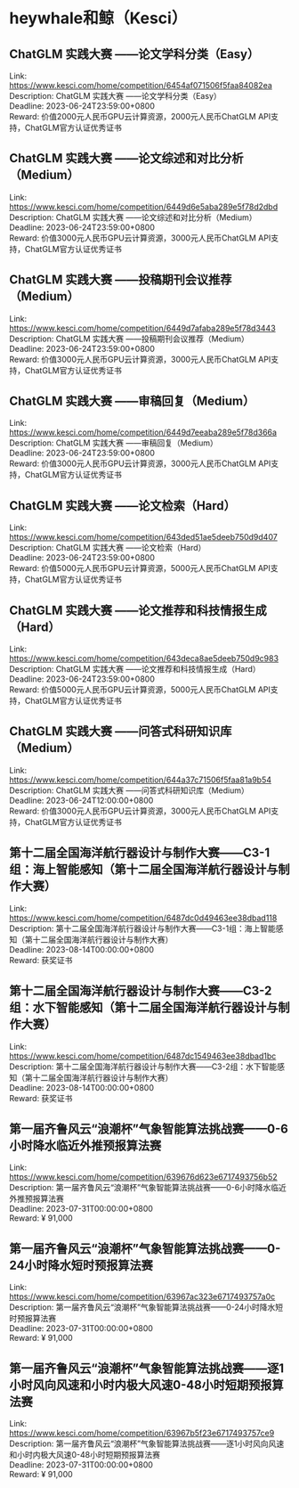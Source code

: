 # heywhale和鲸（Kesci）



## ChatGLM 实践大赛 ——论文学科分类（Easy）

Link: https://www.kesci.com/home/competition/6454af071506f5faa84082ea  
Description: ChatGLM 实践大赛 ——论文学科分类（Easy）  
Deadline: 2023-06-24T23:59:00+0800  
Reward: 价值2000元人民币GPU云计算资源，2000元人民币ChatGLM API支持，ChatGLM官方认证优秀证书  


## ChatGLM 实践大赛 ——论文综述和对比分析（Medium）

Link: https://www.kesci.com/home/competition/6449d6e5aba289e5f78d2dbd  
Description: ChatGLM 实践大赛 ——论文综述和对比分析（Medium）  
Deadline: 2023-06-24T23:59:00+0800  
Reward: 价值3000元人民币GPU云计算资源，3000元人民币ChatGLM API支持，ChatGLM官方认证优秀证书  


## ChatGLM 实践大赛 ——投稿期刊会议推荐（Medium）

Link: https://www.kesci.com/home/competition/6449d7afaba289e5f78d3443  
Description: ChatGLM 实践大赛 ——投稿期刊会议推荐（Medium）  
Deadline: 2023-06-24T23:59:00+0800  
Reward: 价值3000元人民币GPU云计算资源，3000元人民币ChatGLM API支持，ChatGLM官方认证优秀证书  


## ChatGLM 实践大赛 ——审稿回复（Medium）

Link: https://www.kesci.com/home/competition/6449d7eeaba289e5f78d366a  
Description: ChatGLM 实践大赛 ——审稿回复（Medium）  
Deadline: 2023-06-24T23:59:00+0800  
Reward: 价值3000元人民币GPU云计算资源，3000元人民币ChatGLM API支持，ChatGLM官方认证优秀证书  


## ChatGLM 实践大赛 ——论文检索（Hard）

Link: https://www.kesci.com/home/competition/643ded51ae5deeb750d9d407  
Description: ChatGLM 实践大赛 ——论文检索（Hard）  
Deadline: 2023-06-24T23:59:00+0800  
Reward: 价值5000元人民币GPU云计算资源，5000元人民币ChatGLM API支持，ChatGLM官方认证优秀证书  


## ChatGLM 实践大赛 ——论文推荐和科技情报生成（Hard）

Link: https://www.kesci.com/home/competition/643deca8ae5deeb750d9c983  
Description: ChatGLM 实践大赛 ——论文推荐和科技情报生成（Hard）  
Deadline: 2023-06-24T23:59:00+0800  
Reward: 价值5000元人民币GPU云计算资源，5000元人民币ChatGLM API支持，ChatGLM官方认证优秀证书  


## ChatGLM 实践大赛 ——问答式科研知识库（Medium）

Link: https://www.kesci.com/home/competition/644a37c71506f5faa81a9b54  
Description: ChatGLM 实践大赛 ——问答式科研知识库（Medium）  
Deadline: 2023-06-24T12:00:00+0800  
Reward: 价值3000元人民币GPU云计算资源，3000元人民币ChatGLM API支持，ChatGLM官方认证优秀证书  


## 第十二届全国海洋航行器设计与制作大赛——C3-1组：海上智能感知（第十二届全国海洋航行器设计与制作大赛）

Link: https://www.kesci.com/home/competition/6487dc0d49463ee38dbad118  
Description: 第十二届全国海洋航行器设计与制作大赛——C3-1组：海上智能感知（第十二届全国海洋航行器设计与制作大赛）  
Deadline: 2023-08-14T00:00:00+0800  
Reward: 获奖证书  


## 第十二届全国海洋航行器设计与制作大赛——C3-2组：水下智能感知（第十二届全国海洋航行器设计与制作大赛）

Link: https://www.kesci.com/home/competition/6487dc1549463ee38dbad1bc  
Description: 第十二届全国海洋航行器设计与制作大赛——C3-2组：水下智能感知（第十二届全国海洋航行器设计与制作大赛）  
Deadline: 2023-08-14T00:00:00+0800  
Reward: 获奖证书  


## 第一届齐鲁风云“浪潮杯”气象智能算法挑战赛——0-6小时降水临近外推预报算法赛

Link: https://www.kesci.com/home/competition/639676d623e6717493756b52  
Description: 第一届齐鲁风云“浪潮杯”气象智能算法挑战赛——0-6小时降水临近外推预报算法赛  
Deadline: 2023-07-31T00:00:00+0800  
Reward: ¥ 91,000  


## 第一届齐鲁风云“浪潮杯”气象智能算法挑战赛——0-24小时降水短时预报算法赛

Link: https://www.kesci.com/home/competition/63967ac323e6717493757a0c  
Description: 第一届齐鲁风云“浪潮杯”气象智能算法挑战赛——0-24小时降水短时预报算法赛  
Deadline: 2023-07-31T00:00:00+0800  
Reward: ¥ 91,000  


## 第一届齐鲁风云“浪潮杯”气象智能算法挑战赛——逐1小时风向风速和小时内极大风速0-48小时短期预报算法赛

Link: https://www.kesci.com/home/competition/63967b5f23e6717493757ce9  
Description: 第一届齐鲁风云“浪潮杯”气象智能算法挑战赛——逐1小时风向风速和小时内极大风速0-48小时短期预报算法赛  
Deadline: 2023-07-31T00:00:00+0800  
Reward: ¥ 91,000  

